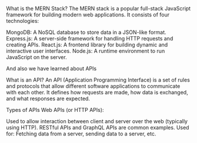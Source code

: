 What is the MERN Stack? The MERN stack is a popular full-stack JavaScript framework for building modern web applications. It consists of four technologies:

MongoDB: A NoSQL database to store data in a JSON-like format. Express.js: A server-side framework for handling HTTP requests and creating APIs. React.js: A frontend library for building dynamic and interactive user interfaces. Node.js: A runtime environment to run JavaScript on the server.

And also we have learned about APIs

What is an API? An API (Application Programming Interface) is a set of rules and protocols that allow different software applications to communicate with each other. It defines how requests are made, how data is exchanged, and what responses are expected.

Types of APIs Web APIs (or HTTP APIs):

Used to allow interaction between client and server over the web (typically using HTTP). RESTful APIs and GraphQL APIs are common examples. Used for: Fetching data from a server, sending data to a server, etc.